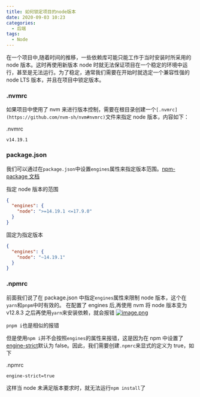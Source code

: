 ```yaml
---
title: 如何锁定项目的node版本
date: 2020-09-03 10:23
categories:
  - 后端
tags:
  - Node
---
```


在一个项目中,随着时间的推移，一些依赖库可能只能工作于当时安装时所采用的 node 版本。这时再使用新版本 node 时就无法保证项目在一个稳定的环境中运行，甚至是无法运行。为了稳定，通常我们需要在开始时就选定一个兼容性强的 node LTS 版本，并且在项目中锁定版本。

### .nvmrc

如果项目中使用了 nvm 来进行版本控制，需要在根目录创建一个`[.nvmrc](https://github.com/nvm-sh/nvm#nvmrc)`文件来指定 node 版本，内容如下：

.nvmrc

```
v14.19.1
```

### package.json

我们可以通过在`package.json`中设置`engines`属性来指定版本范围。[npm-package 文档](https://docs.npmjs.com/cli/v9/configuring-npm/package-json)

指定 node 版本的范围

```json
{
  "engines": {
    "node": ">=14.19.1 <=17.9.0"
  }
}
```

固定为指定版本

```json
{
  "engines": {
    "node": "~14.19.1"
  }
}
```

### .npmrc

前面我们说了在 package.json 中指定`engines`属性来限制 node 版本，这个在`yarn`和`pnpm`中时有效的。
在配置了 engines 后,再使用 nvm 将 node 版本变为 v12.8.3 之后再使用`yarn`来安装依赖，就会报错
[![image.png](https://i.postimg.cc/RFSFp28j/image.png)](https://postimg.cc/3yqYdf3B)

`pnpm i`也是相似的报错

但是使用`npm i`并不会按照`engines`的属性来报错，这是因为在 npm 中设置了[engine-strict](https://docs.npmjs.com/cli/v7/using-npm/config#engine-strict)默认为 false。因此，我们需要创建`.npmrc`来显式的定义为 true，如下

.npmrc

```
engine-strict=true
```

这样当 node 未满足版本要求时，就无法运行`npm install`了
